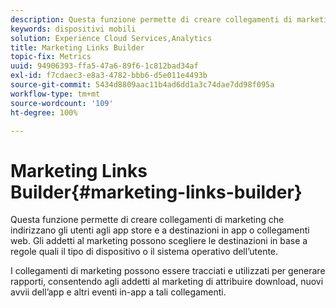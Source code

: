 ```yaml
---
description: Questa funzione permette di creare collegamenti di marketing che indirizzano gli utenti agli app store e a destinazioni in app o collegamenti web. Gli addetti al marketing possono scegliere le destinazioni in base a regole quali il tipo di dispositivo o il sistema operativo dell’utente.
keywords: dispositivi mobili
solution: Experience Cloud Services,Analytics
title: Marketing Links Builder
topic-fix: Metrics
uuid: 94906393-ffa5-47a6-89f6-1c812bad34af
exl-id: f7cdaec3-e8a3-4782-bbb6-d5e011e4493b
source-git-commit: 5434d8809aac11b4ad6dd1a3c74dae7dd98f095a
workflow-type: tm+mt
source-wordcount: '109'
ht-degree: 100%

---
```


# Marketing Links Builder{#marketing-links-builder}

Questa funzione permette di creare collegamenti di marketing che indirizzano gli utenti agli app store e a destinazioni in app o collegamenti web. Gli addetti al marketing possono scegliere le destinazioni in base a regole quali il tipo di dispositivo o il sistema operativo dell’utente.

I collegamenti di marketing possono essere tracciati e utilizzati per generare rapporti, consentendo agli addetti al marketing di attribuire download, nuovi avvii dell’app e altri eventi in-app a tali collegamenti.
